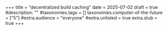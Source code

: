 +++
title = "decentralized build caching"
date = 2025-07-02
draft = true
#description: ""
#taxonomies.tags = []
taxonomies.computer-of-the-future = ["5"]
#extra.audience = "everyone"
#extra.unlisted = true
extra.stub = true
+++

